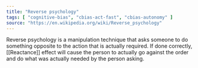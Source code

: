 ```yaml
---
title: "Reverse psychology"
tags: [ "cognitive-bias", "cbias-act-fast", "cbias-autonomy" ]
source: "https://en.wikipedia.org/wiki/Reverse_psychology"
---
```


Reverse psychology is a manipulation technique that asks someone to do something opposite to the action that is actually required. If done correctly, [[Reactance]] effect will cause the person to actually go against the order and do what was actually needed by the person asking.
